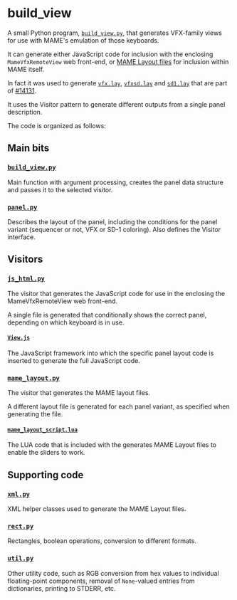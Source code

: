 # build_view

A small Python program, [`build_view.py`](build_view.py), that generates VFX-family views for use with MAME's emulation of those keyboards.

It can generate either JavaScript code for inclusion with the enclosing `MameVfxRemoteView` web front-end, or [MAME Layout files](https://docs.mamedev.org/techspecs/layout_files.html) for inclusion within MAME itself.

In fact it was used to generate [`vfx.lay`](https://github.com/cbrunschen/mame/blob/vfx_panel/src/mame/layout/vfx.lay), [`vfxsd.lay`](https://github.com/cbrunschen/mame/blob/vfx_panel/src/mame/layout/vfxsd.lay) and [`sd1.lay`](https://github.com/cbrunschen/mame/blob/vfx_panel/src/mame/layout/sd1.lay) that are part of [#14131](https://github.com/mamedev/mame/pull/14131).

It uses the Visitor pattern to generate different outputs from a single panel description.

The code is organized as follows:

## Main bits

### [`build_view.py`](build_view.py)

Main function with argument processing, creates the panel data structure and passes it to the selected visitor.

### [`panel.py`](panel.py)

Describes the layout of the panel, including the conditions for the panel variant (sequencer or not, VFX or SD-1 coloring). Also defines the Visitor interface.

## Visitors

### [`js_html.py`](js_html.py)

The visitor that generates the JavaScript code for use in the enclosing the MameVfxRemoteView web front-end.

A single file is generated that conditionally shows the correct panel, depending on which keyboard is in use.

#### [`View.js`](View.js)

The JavaScript framework into which the specific panel layout code is inserted to generate the full JavaScript code.

### [`mame_layout.py`](mame_layout.py)

The visitor that generates the MAME layout files.

A different layout file is generated for each panel variant, as specified when generating the file.

#### [`mame_layout_script.lua`](mame_layout_script.lua)

The LUA code that is included with the generates MAME Layout files to enable the sliders to work.

## Supporting code

### [`xml.py`](xml.py)

XML helper classes used to generate the MAME Layout files.

### [`rect.py`](rect.py)

Rectangles, boolean operations, conversion to different formats.

### [`util.py`](util.py)

Other utility code, such as RGB conversion from hex values to individual floating-point components, removal of `None`-valued entries from dictionaries, printing to STDERR, etc.